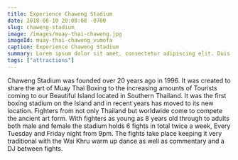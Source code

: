 ```yaml
---
title: Experience Chaweng Stadium
date: 2018-08-10 20:08:08 -0700
slug: chaweng-stadium
image: /images/muay-thai-chaweng.jpg
imageId: muay-thai-chaweng_vumofa
caption: Experience Chaweng Stadium
summary: Lorem ipsum dolor sit amet, consectetur adipiscing elit. Duis ac sapien ultrices, lobortis risus vitae.
tags: ["attractions"]
---
```

Chaweng Stadium was founded over 20 years ago in 1996. It was created to share the art of Muay Thai Boxing to the increasing amounts of Tourists coming to our Beautiful Island located in Southern Thailand. It was the first boxing stadium on the Island and in recent years has moved to its new location.
Fighters from not only Thailand but worldwide come to compete the ancient art form. With fighters as young as 8 years old through to adults both male and female the stadium holds 6 fights in total twice a week, Every Tuesday and Friday night from 9pm. The fights take place keeping it very traditional with the Wai Khru warm up dance as well as commentary and a DJ between fights.
